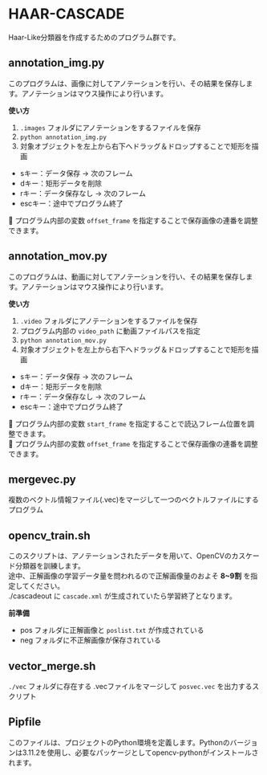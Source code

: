 # HAAR-CASCADE
Haar-Like分類器を作成するためのプログラム群です。  

## annotation_img.py
このプログラムは、画像に対してアノテーションを行い、その結果を保存します。アノテーションはマウス操作により行います。  

**使い方**  

1. `.images` フォルダにアノテーションをするファイルを保存
2. `python annotation_img.py`
3. 対象オブジェクトを左上から右下へドラッグ＆ドロップすることで矩形を描画

- sキー：データ保存 → 次のフレーム
- dキー：矩形データを削除
- rキー：データ保存なし → 次のフレーム
- escキー：途中でプログラム終了

📌 プログラム内部の変数 `offset_frame` を指定することで保存画像の連番を調整できます。  

## annotation_mov.py
このプログラムは、動画に対してアノテーションを行い、その結果を保存します。アノテーションはマウス操作により行います。  

**使い方**  

1. `.video` フォルダにアノテーションをするファイルを保存
2. プログラム内部の `video_path` に動画ファイルパスを指定
3. `python annotation_mov.py`
4. 対象オブジェクトを左上から右下へドラッグ＆ドロップすることで矩形を描画

- sキー：データ保存 → 次のフレーム
- dキー：矩形データを削除
- rキー：データ保存なし → 次のフレーム
- escキー：途中でプログラム終了

📌 プログラム内部の変数 `start_frame` を指定することで読込フレーム位置を調整できます。  
📌 プログラム内部の変数 `offset_frame` を指定することで保存画像の連番を調整できます。  

## mergevec.py
複数のベクトル情報ファイル(.vec)をマージして一つのベクトルファイルにするプログラム  

## opencv_train.sh
このスクリプトは、アノテーションされたデータを用いて、OpenCVのカスケード分類器を訓練します。  
途中、正解画像の学習データ量を問われるので正解画像量のおよそ **8~9割** を指定してください。  
./cascadeout に `cascade.xml` が生成されていたら学習終了となります。  

**前準備**  

- pos フォルダに正解画像と `poslist.txt` が作成されている
- neg フォルダに不正解画像が保存されている

## vector_merge.sh
`./vec` フォルダに存在する .vecファイルをマージして `posvec.vec` を出力するスクリプト  


## Pipfile
このファイルは、プロジェクトのPython環境を定義します。Pythonのバージョンは3.11.2を使用し、必要なパッケージとしてopencv-pythonがインストールされます。  

